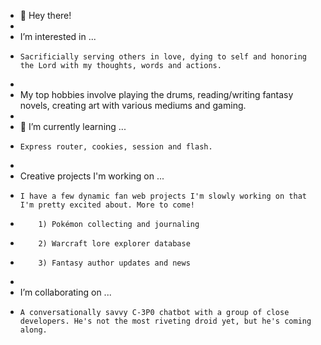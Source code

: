 - 👋 Hey there!
- 
- I’m interested in ... 
-     Sacrificially serving others in love, dying to self and honoring the Lord with my thoughts, words and actions.
- 
- My top hobbies involve playing the drums, reading/writing fantasy novels, creating art with various mediums and gaming.
-      
- 🌱 I’m currently learning ... 
-     Express router, cookies, session and flash.
- 
- Creative projects I'm working on ... 
-     I have a few dynamic fan web projects I'm slowly working on that I'm pretty excited about. More to come!
-         1) Pokémon collecting and journaling
-         2) Warcraft lore explorer database
-         3) Fantasy author updates and news
-      
- I’m collaborating on ... 
-     A conversationally savvy C-3P0 chatbot with a group of close developers. He's not the most riveting droid yet, but he's coming along.

<!---
HonorableAnomaly/HonorableAnomaly is a ✨ special ✨ repository because its `README.md` (this file) appears on your GitHub profile.
You can click the Preview link to take a look at your changes.
--->
